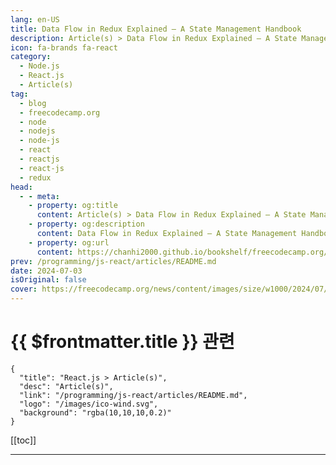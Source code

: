 ```yaml
---
lang: en-US
title: Data Flow in Redux Explained – A State Management Handbook
description: Article(s) > Data Flow in Redux Explained – A State Management Handbook
icon: fa-brands fa-react
category: 
  - Node.js
  - React.js
  - Article(s)
tag: 
  - blog
  - freecodecamp.org
  - node
  - nodejs
  - node-js
  - react
  - reactjs
  - react-js
  - redux
head:
  - - meta:
    - property: og:title
      content: Article(s) > Data Flow in Redux Explained – A State Management Handbook
    - property: og:description
      content: Data Flow in Redux Explained – A State Management Handbook
    - property: og:url
      content: https://chanhi2000.github.io/bookshelf/freecodecamp.org/how-data-flows-in-redux.html
prev: /programming/js-react/articles/README.md
date: 2024-07-03
isOriginal: false
cover: https://freecodecamp.org/news/content/images/size/w1000/2024/07/Data-Flow-in-Redux-Explained-Cover-No-Photo.png
---
```


# {{ $frontmatter.title }} 관련

```component VPCard
{
  "title": "React.js > Article(s)",
  "desc": "Article(s)",
  "link": "/programming/js-react/articles/README.md",
  "logo": "/images/ico-wind.svg",
  "background": "rgba(10,10,10,0.2)"
}
```

[[toc]]

---

<SiteInfo
  name="Data Flow in Redux Explained – A State Management Handbook"
  desc="In complex React applications, managing application state effectively can become a challenge. This is where Redux, a predictable state management library, steps in. By introducing a unidirectional data flow, Redux brings order and clarity to how data updates and interacts within your React components. This article discusses the inner workings ..."
  url="https://freecodecamp.org/news/how-data-flows-in-redux/"
  logo="https://cdn.freecodecamp.org/universal/favicons/favicon.ico"
  preview="https://freecodecamp.org/news/content/images/size/w1000/2024/07/Data-Flow-in-Redux-Explained-Cover-No-Photo.png"/>

<!-- TODO: 작성 -->

